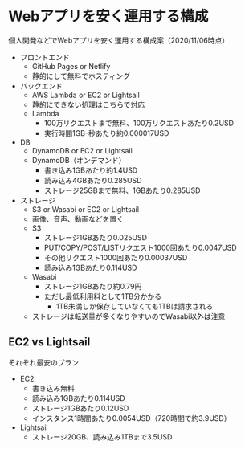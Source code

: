# Webアプリを安く運用する構成

個人開発などでWebアプリを安く運用する構成案（2020/11/06時点）

- フロントエンド
    - GitHub Pages or Netlify
    - 静的にして無料でホスティング
- バックエンド
    - AWS Lambda or EC2 or Lightsail
    - 静的にできない処理はこちらで対応
    - Lambda
        - 100万リクエストまで無料、100万リクエストあたり0.2USD
        - 実行時間1GB-秒あたり約0.000017USD
- DB
    - DynamoDB or EC2 or Lightsail
    - DynamoDB（オンデマンド）
        - 書き込み1GBあたり約1.4USD
        - 読み込み4GBあたり0.285USD
        - ストレージ25GBまで無料、1GBあたり0.285USD
- ストレージ
    - S3 or Wasabi or EC2 or Lightsail
    - 画像、音声、動画などを置く
    - S3
        - ストレージ1GBあたり0.025USD
        - PUT/COPY/POST/LISTリクエスト1000回あたり0.0047USD
        - その他リクエスト1000回あたり0.00037USD
        - 読み込み1GBあたり0.114USD
    - Wasabi
        - ストレージ1GBあたり約0.79円
        - ただし最低利用料として1TB分かかる
            - 1TB未満しか保存していなくても1TBは請求される
    - ストレージは転送量が多くなりやすいのでWasabi以外は注意


## EC2 vs Lightsail

それぞれ最安のプラン

- EC2
    - 書き込み無料
    - 読み込み1GBあたり0.114USD
    - ストレージ1GBあたり0.12USD
    - インスタンス1時間あたり0.0054USD（720時間で約3.9USD）
- Lightsail
    - ストレージ20GB、読み込み1TBまで3.5USD
